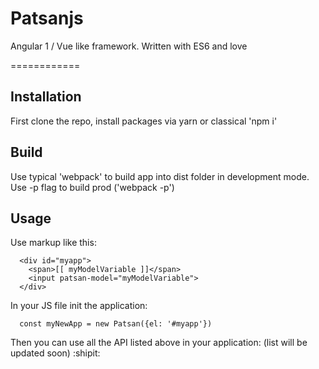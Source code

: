 # Patsanjs
Angular 1 / Vue like framework. Written with ES6 and love

============

## Installation
First clone the repo, install packages via yarn or classical 'npm i'

## Build
Use typical 'webpack' to build app into dist folder in development mode.
Use -p flag to build prod ('webpack -p')

## Usage
Use markup like this:
```
  <div id="myapp">
    <span>[[ myModelVariable ]]</span>
    <input patsan-model="myModelVariable">
  </div>
```
In your JS file init the application:
```
  const myNewApp = new Patsan({el: '#myapp'})
```
Then you can use all the API listed above in your application: 
(list will be updated soon) :shipit:
